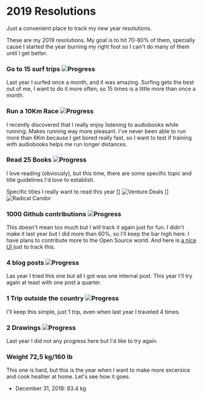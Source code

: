 # 2019 Resolutions
Just a convenient place to track my new year resolutions.

These are my 2019 resolutions. My goal is to hit 70-80% of them, specially cause I started the year burning my right foot so I can't do many of them until I get better. 

### Go to 15 surf trips ![Progress](http://progressed.io/bar/0)
Last year I surfed once a month, and it was amazing. Surfing gets the best out of me, I want to do it more often, so 15 times is a little more than once a month.    

### Run a 10Km Race ![Progress](http://progressed.io/bar/0)
I recently discovered that I really enjoy listening to audiobooks while running. Makes running way more pleasant. I've never been able to run more than 6Km because I get bored really fast, so I want to test if training with audiobooks helps me run longer distances. 

### Read 25 Books ![Progress](http://progressed.io/bar/0)
I love reading (obviously), but this time, there are some specific topic and title guidelines I'd love to establish. 

Specific titles I really want to read this year
[] ![Venture Deals](http://www.beek.io/libros/venture-deals-be-smarter-than-your-lawyer-and-venture-capitalist-8cf84af1-9cf0-48c1-84eb-21ace95a40c2)
[] ![Radical Candor](https://www.beek.io/libros/radical-candor)





### 1000 Github contributions ![Progress](http://progressed.io/bar/0)
This doesn't mean too much but I will track it again just for fun. I didn't make it last year but I did more than 60%, so I'll keep the bar high here. I have plans to contribute more to the Open Source world. And here is [a nice UI][githubui] just to track this.

### 4 blog posts ![Progress](http://progressed.io/bar/0)
Las year I tried this one but all I got was one internal post. This year I'll try again at least with one post a quarter.

### 1 Trip outside the country ![Progress](http://progressed.io/bar/0)
I'll keep this simple, just 1 trip, even when last year I traveled 4 times.

### 2 Drawings ![Progress](http://progressed.io/bar/0)
Last year I did not any progress here but I'd like to try again.

### Weight 72,5 kg/160 lb
This one is hard, but this is the year when I want to make more excersice and cook healtier at home. Let's see how it goes. 
 - December 31, 2018: 83.4 kg

[githubui]: https://github.com/gepser?tab=overview&from=2019-01-01&to=2019-12-31
